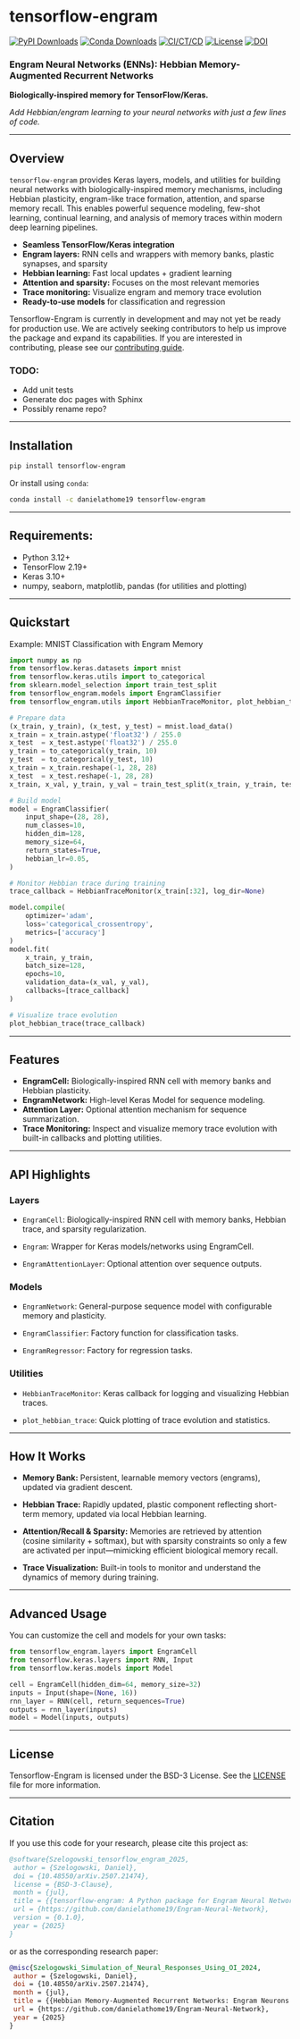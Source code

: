 # tensorflow-engram

[![PyPI Downloads](https://img.shields.io/pypi/dm/tensorflow-engram.svg?label=PyPI%20downloads)](
https://pypi.org/project/tensorflow-engram/)
[![Conda Downloads](https://img.shields.io/conda/dn/danielathome19/tensorflow-engram.svg?label=Conda%20downloads)](
https://anaconda.org/danielathome19/tensorflow-engram)
[![CI/CT/CD](https://github.com/danielathome19/Engram-Neural-Network/actions/workflows/package_upload.yml/badge.svg)](https://github.com/danielathome19/Engram-Neural-Network/actions/workflows/package_upload.yml)
[![License](https://img.shields.io/badge/license-BSD_3_Clause-blue)](./LICENSE.md)
[![DOI](https://zenodo.org/badge/DOI/10.48550/arXiv.2507.21474.svg)](https://doi.org/10.48550/arXiv.2507.21474)



### Engram Neural Networks (ENNs): Hebbian Memory-Augmented Recurrent Networks
**Biologically-inspired memory for TensorFlow/Keras.**

_Add Hebbian/engram learning to your neural networks with just a few lines of code._

---

## Overview

`tensorflow-engram` provides Keras layers, models, and utilities for building neural networks with biologically-inspired memory mechanisms, including Hebbian plasticity, engram-like trace formation, attention, and sparse memory recall. 
This enables powerful sequence modeling, few-shot learning, continual learning, and analysis of memory traces within modern deep learning pipelines.

- **Seamless TensorFlow/Keras integration**
- **Engram layers:** RNN cells and wrappers with memory banks, plastic synapses, and sparsity
- **Hebbian learning:** Fast local updates + gradient learning
- **Attention and sparsity:** Focuses on the most relevant memories
- **Trace monitoring:** Visualize engram and memory trace evolution
- **Ready-to-use models** for classification and regression


Tensorflow-Engram is currently in development and may not yet be ready for production use. We are actively seeking contributors
to help us improve the package and expand its capabilities. If you are interested in contributing, please see our
[contributing guide](CONTRIBUTING.md).

### TODO:
* Add unit tests
* Generate doc pages with Sphinx
* Possibly rename repo?

---

## Installation

```bash
pip install tensorflow-engram
```

Or install using `conda`:

```bash
conda install -c danielathome19 tensorflow-engram
```

---

## Requirements:

* Python 3.12+
* TensorFlow 2.19+
* Keras 3.10+
* numpy, seaborn, matplotlib, pandas (for utilities and plotting)

---

## Quickstart

Example: MNIST Classification with Engram Memory

```python
import numpy as np
from tensorflow.keras.datasets import mnist
from tensorflow.keras.utils import to_categorical
from sklearn.model_selection import train_test_split
from tensorflow_engram.models import EngramClassifier
from tensorflow_engram.utils import HebbianTraceMonitor, plot_hebbian_trace

# Prepare data
(x_train, y_train), (x_test, y_test) = mnist.load_data()
x_train = x_train.astype('float32') / 255.0
x_test  = x_test.astype('float32') / 255.0
y_train = to_categorical(y_train, 10)
y_test  = to_categorical(y_test, 10)
x_train = x_train.reshape(-1, 28, 28)
x_test  = x_test.reshape(-1, 28, 28)
x_train, x_val, y_train, y_val = train_test_split(x_train, y_train, test_size=0.1)

# Build model
model = EngramClassifier(
    input_shape=(28, 28),
    num_classes=10,
    hidden_dim=128,
    memory_size=64,
    return_states=True,
    hebbian_lr=0.05,
)

# Monitor Hebbian trace during training
trace_callback = HebbianTraceMonitor(x_train[:32], log_dir=None)

model.compile(
    optimizer='adam',
    loss='categorical_crossentropy',
    metrics=['accuracy']
)
model.fit(
    x_train, y_train,
    batch_size=128,
    epochs=10,
    validation_data=(x_val, y_val),
    callbacks=[trace_callback]
)

# Visualize trace evolution
plot_hebbian_trace(trace_callback)
```

---

## Features

* __EngramCell:__ Biologically-inspired RNN cell with memory banks and Hebbian plasticity.
* __EngramNetwork:__ High-level Keras Model for sequence modeling.
* __Attention Layer:__ Optional attention mechanism for sequence summarization.
* __Trace Monitoring:__ Inspect and visualize memory trace evolution with built-in callbacks and plotting utilities.

---

## API Highlights

### Layers

* `EngramCell`:
Biologically-inspired RNN cell with memory banks, Hebbian trace, and sparsity regularization.

* `Engram`:
Wrapper for Keras models/networks using EngramCell.

* `EngramAttentionLayer`:
Optional attention over sequence outputs.

### Models

* `EngramNetwork`:
General-purpose sequence model with configurable memory and plasticity.

* `EngramClassifier`:
Factory function for classification tasks.

* `EngramRegressor`:
Factory for regression tasks.

### Utilities

* `HebbianTraceMonitor`:
Keras callback for logging and visualizing Hebbian traces.

* `plot_hebbian_trace`:
Quick plotting of trace evolution and statistics.

---

## How It Works

* __Memory Bank:__
Persistent, learnable memory vectors (engrams), updated via gradient descent.

* __Hebbian Trace:__
Rapidly updated, plastic component reflecting short-term memory, updated via local Hebbian learning.

* __Attention/Recall & Sparsity:__
Memories are retrieved by attention (cosine similarity + softmax), but with sparsity constraints so only a few are activated per input—mimicking efficient biological memory recall.

* __Trace Visualization:__
Built-in tools to monitor and understand the dynamics of memory during training.

---

## Advanced Usage

You can customize the cell and models for your own tasks:

```python
from tensorflow_engram.layers import EngramCell
from tensorflow.keras.layers import RNN, Input
from tensorflow.keras.models import Model

cell = EngramCell(hidden_dim=64, memory_size=32)
inputs = Input(shape=(None, 16))
rnn_layer = RNN(cell, return_sequences=True)
outputs = rnn_layer(inputs)
model = Model(inputs, outputs)
```

---

## License

Tensorflow-Engram is licensed under the BSD-3 License. See the [LICENSE](LICENSE.md) file for more information.

<!-- Project development began May 1st, 2025. -->

---

## Citation

If you use this code for your research, please cite this project as:

```bibtex
@software{Szelogowski_tensorflow_engram_2025,
 author = {Szelogowski, Daniel},
 doi = {10.48550/arXiv.2507.21474},
 license = {BSD-3-Clause},
 month = {jul},
 title = {{tensorflow-engram: A Python package for Engram Neural Networks, adding biologically-inspired Hebbian memory and engram layers to TensorFlow/Keras models, supporting memory traces, plasticity, attention, and sparsity for neural sequence learning.}},
 url = {https://github.com/danielathome19/Engram-Neural-Network},
 version = {0.1.0},
 year = {2025}
}
```

or as the corresponding research paper:

```bibtex
@misc{Szelogowski_Simulation_of_Neural_Responses_Using_OI_2024,
 author = {Szelogowski, Daniel},
 doi = {10.48550/arXiv.2507.21474},
 month = {jul},
 title = {{Hebbian Memory-Augmented Recurrent Networks: Engram Neurons in Deep Learning}},
 url = {https://github.com/danielathome19/Engram-Neural-Network},
 year = {2025}
}
```